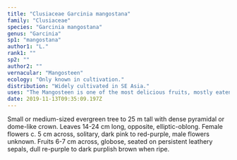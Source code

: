```yaml
---
title: "Clusiaceae Garcinia mangostana"
family: "Clusiaceae"
species: "Garcinia mangostana"
genus: "Garcinia"
sp1: "mangostana"
author1: "L."
rank1: ""
sp2: ""
author2: ""
vernacular: "Mangosteen"
ecology: "Only known in cultivation."
distribution: "Widely cultivated in SE Asia."
uses: "The Mangosteen is one of the most delicious fruits, mostly eaten fresh."
date: 2019-11-13T09:35:09.197Z
---
```

Small or medium-sized evergreen tree to 25 m tall with dense pyramidal or dome-like crown. Leaves 14-24 cm long, opposite, elliptic-oblong. Female flowers c. 5 cm across, solitary, dark pink to red-purple, male flowers unknown. Fruits 6-7 cm across, globose, seated on persistent leathery sepals, dull re-purple to dark purplish brown when ripe.